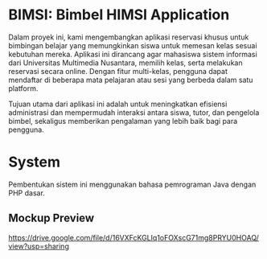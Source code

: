# BIMSI: Bimbel HIMSI Application

Dalam proyek ini, kami mengembangkan aplikasi reservasi khusus untuk bimbingan belajar yang memungkinkan siswa untuk memesan kelas sesuai kebutuhan mereka. Aplikasi ini dirancang agar mahasiswa sistem informasi dari Universitas Multimedia Nusantara, memilih kelas, serta melakukan reservasi secara online. Dengan fitur multi-kelas, pengguna dapat mendaftar di beberapa mata pelajaran atau sesi yang berbeda dalam satu platform.

Tujuan utama dari aplikasi ini adalah untuk meningkatkan efisiensi administrasi dan mempermudah interaksi antara siswa, tutor, dan pengelola bimbel, sekaligus memberikan pengalaman yang lebih baik bagi para pengguna.

# System
Pembentukan sistem ini menggunakan bahasa pemrograman Java dengan PHP dasar.

## Mockup Preview
https://drive.google.com/file/d/16VXFcKGLIq1oFOXscG71mg8PRYU0HOAQ/view?usp=sharing
